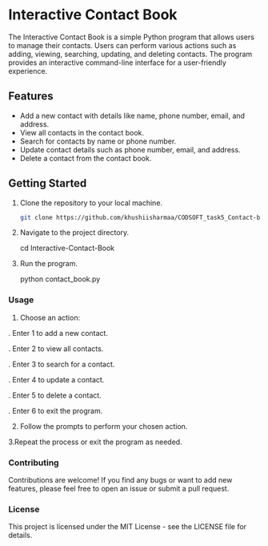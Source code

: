# Interactive Contact Book

The Interactive Contact Book is a simple Python program that allows users to manage their contacts. Users can perform various actions such as adding, viewing, searching, updating, and deleting contacts. The program provides an interactive command-line interface for a user-friendly experience.

## Features

- Add a new contact with details like name, phone number, email, and address.
- View all contacts in the contact book.
- Search for contacts by name or phone number.
- Update contact details such as phone number, email, and address.
- Delete a contact from the contact book.

## Getting Started

1. Clone the repository to your local machine.
   ```sh
   git clone https://github.com/khushiisharmaa/CODSOFT_task5_Contact-book.git

2. Navigate to the project directory.

   cd Interactive-Contact-Book

3. Run the program.

   python contact_book.py

### Usage

1. Choose an action:
   
. Enter 1 to add a new contact.

. Enter 2 to view all contacts.

. Enter 3 to search for a contact.

. Enter 4 to update a contact.

. Enter 5 to delete a contact.

. Enter 6 to exit the program.

2. Follow the prompts to perform your chosen action.

3.Repeat the process or exit the program as needed.

### Contributing

Contributions are welcome! If you find any bugs or want to add new features, please feel free to open an issue or submit a pull request.

### License

This project is licensed under the MIT License - see the LICENSE file for details.


